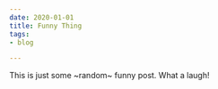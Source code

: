 ```yaml
---
date: 2020-01-01
title: Funny Thing
tags:
- blog

---
```

This is just some \~random\~ funny post. What a laugh!